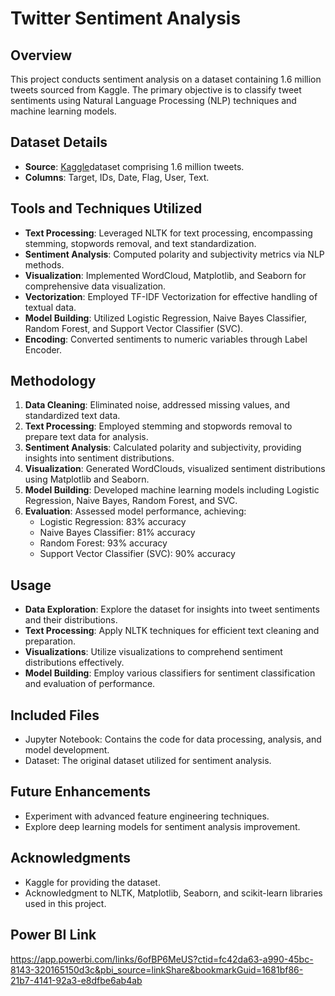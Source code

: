 # Twitter Sentiment Analysis

## Overview
This project conducts sentiment analysis on a dataset containing 1.6 million tweets sourced from Kaggle. The primary objective is to classify tweet sentiments using Natural Language Processing (NLP) techniques and machine learning models.

## Dataset Details
- **Source**: [Kaggle](https://www.kaggle.com/datasets/kazanova/sentiment140)dataset comprising 1.6 million tweets.
- **Columns**: Target, IDs, Date, Flag, User, Text.

## Tools and Techniques Utilized
- **Text Processing**: Leveraged NLTK for text processing, encompassing stemming, stopwords removal, and text standardization.
- **Sentiment Analysis**: Computed polarity and subjectivity metrics via NLP methods.
- **Visualization**: Implemented WordCloud, Matplotlib, and Seaborn for comprehensive data visualization.
- **Vectorization**: Employed TF-IDF Vectorization for effective handling of textual data.
- **Model Building**: Utilized Logistic Regression, Naive Bayes Classifier, Random Forest, and Support Vector Classifier (SVC).
- **Encoding**: Converted sentiments to numeric variables through Label Encoder.

## Methodology
1. **Data Cleaning**: Eliminated noise, addressed missing values, and standardized text data.
2. **Text Processing**: Employed stemming and stopwords removal to prepare text data for analysis.
3. **Sentiment Analysis**: Calculated polarity and subjectivity, providing insights into sentiment distributions.
4. **Visualization**: Generated WordClouds, visualized sentiment distributions using Matplotlib and Seaborn.
5. **Model Building**: Developed machine learning models including Logistic Regression, Naive Bayes, Random Forest, and SVC.
6. **Evaluation**: Assessed model performance, achieving:
   - Logistic Regression: 83% accuracy
   - Naive Bayes Classifier: 81% accuracy
   - Random Forest: 93% accuracy
   - Support Vector Classifier (SVC): 90% accuracy

## Usage
- **Data Exploration**: Explore the dataset for insights into tweet sentiments and their distributions.
- **Text Processing**: Apply NLTK techniques for efficient text cleaning and preparation.
- **Visualizations**: Utilize visualizations to comprehend sentiment distributions effectively.
- **Model Building**: Employ various classifiers for sentiment classification and evaluation of performance.

## Included Files
- Jupyter Notebook: Contains the code for data processing, analysis, and model development.
- Dataset: The original dataset utilized for sentiment analysis.

## Future Enhancements
- Experiment with advanced feature engineering techniques.
- Explore deep learning models for sentiment analysis improvement.

## Acknowledgments
- Kaggle for providing the dataset.
- Acknowledgment to NLTK, Matplotlib, Seaborn, and scikit-learn libraries used in this project.
  
## Power BI Link
https://app.powerbi.com/links/6ofBP6MeUS?ctid=fc42da63-a990-45bc-8143-320165150d3c&pbi_source=linkShare&bookmarkGuid=1681bf86-21b7-4141-92a3-e8dfbe6ab4ab

